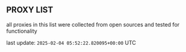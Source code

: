 ## PROXY LIST

all proxies in this list were collected from open sources and tested for functionality

last update: `2025-02-04 05:52:22.820095+00:00` UTC